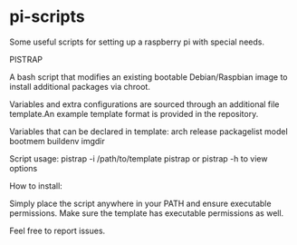# pi-scripts
Some useful scripts for setting up a raspberry pi with special needs.

PISTRAP

A bash script that modifies an existing bootable Debian/Raspbian image to install additional packages via chroot.

Variables and extra configurations are sourced through an additional file template.An example template format is provided in the repository.

Variables that can be declared in template:
    arch
    release
    packagelist
    model
    bootmem
    buildenv
    imgdir

Script usage:
    pistrap -i /path/to/template
    pistrap or pistrap -h to view options

How to install:

Simply place the script anywhere in your PATH and ensure executable permissions. Make sure the template has executable permissions as well.

Feel free to report issues.    
